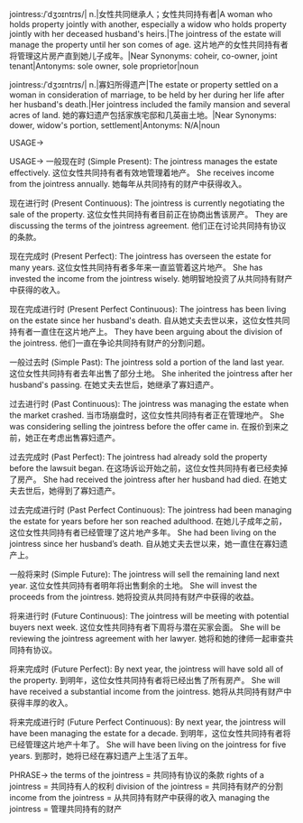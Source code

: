 jointress:/ˈdʒɔɪntrɪs/| n.|女性共同继承人；女性共同持有者|A woman who holds property jointly with another, especially a widow who holds property jointly with her deceased husband's heirs.|The jointress of the estate will manage the property until her son comes of age.  这片地产的女性共同持有者将管理这片房产直到她儿子成年。|Near Synonyms: coheir, co-owner, joint tenant|Antonyms: sole owner, sole proprietor|noun

jointress:/ˈdʒɔɪntrɪs/| n.|寡妇所得遗产|The estate or property settled on a woman in consideration of marriage, to be held by her during her life after her husband's death.|Her jointress included the family mansion and several acres of land. 她的寡妇遗产包括家族宅邸和几英亩土地。|Near Synonyms: dower, widow's portion, settlement|Antonyms: N/A|noun


USAGE->

USAGE->
一般现在时 (Simple Present):
The jointress manages the estate effectively.  这位女性共同持有者有效地管理着地产。
She receives income from the jointress annually. 她每年从共同持有的财产中获得收入。


现在进行时 (Present Continuous):
The jointress is currently negotiating the sale of the property.  这位女性共同持有者目前正在协商出售该房产。
They are discussing the terms of the jointress agreement.  他们正在讨论共同持有协议的条款。


现在完成时 (Present Perfect):
The jointress has overseen the estate for many years.  这位女性共同持有者多年来一直监管着这片地产。
She has invested the income from the jointress wisely.  她明智地投资了从共同持有财产中获得的收入。


现在完成进行时 (Present Perfect Continuous):
The jointress has been living on the estate since her husband's death.  自从她丈夫去世以来，这位女性共同持有者一直住在这片地产上。
They have been arguing about the division of the jointress.  他们一直在争论共同持有财产的分割问题。


一般过去时 (Simple Past):
The jointress sold a portion of the land last year.  这位女性共同持有者去年出售了部分土地。
She inherited the jointress after her husband's passing. 在她丈夫去世后，她继承了寡妇遗产。


过去进行时 (Past Continuous):
The jointress was managing the estate when the market crashed.  当市场崩盘时，这位女性共同持有者正在管理地产。
She was considering selling the jointress before the offer came in. 在报价到来之前，她正在考虑出售寡妇遗产。


过去完成时 (Past Perfect):
The jointress had already sold the property before the lawsuit began.  在这场诉讼开始之前，这位女性共同持有者已经卖掉了房产。
She had received the jointress after her husband had died.  在她丈夫去世后，她得到了寡妇遗产。


过去完成进行时 (Past Perfect Continuous):
The jointress had been managing the estate for years before her son reached adulthood.  在她儿子成年之前，这位女性共同持有者已经管理了这片地产多年。
She had been living on the jointress since her husband’s death. 自从她丈夫去世以来，她一直住在寡妇遗产上。


一般将来时 (Simple Future):
The jointress will sell the remaining land next year.  这位女性共同持有者明年将出售剩余的土地。
She will invest the proceeds from the jointress. 她将投资从共同持有财产中获得的收益。


将来进行时 (Future Continuous):
The jointress will be meeting with potential buyers next week.  这位女性共同持有者下周将与潜在买家会面。
She will be reviewing the jointress agreement with her lawyer. 她将和她的律师一起审查共同持有协议。


将来完成时 (Future Perfect):
By next year, the jointress will have sold all of the property.  到明年，这位女性共同持有者将已经出售了所有房产。
She will have received a substantial income from the jointress. 她将从共同持有财产中获得丰厚的收入。


将来完成进行时 (Future Perfect Continuous):
By next year, the jointress will have been managing the estate for a decade.  到明年，这位女性共同持有者将已经管理这片地产十年了。
She will have been living on the jointress for five years. 到那时，她将已经在寡妇遗产上生活了五年。

PHRASE->
the terms of the jointress = 共同持有协议的条款
rights of a jointress = 共同持有人的权利
division of the jointress =  共同持有财产的分割
income from the jointress =  从共同持有财产中获得的收入
managing the jointress = 管理共同持有的财产
